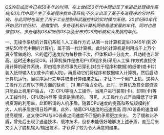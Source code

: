 _OS的形成迄今已有50多年的时间。在上世纪50年代中期出现了单道批处理操作系统;60年代中期产生了多道程序批处理系统;不久又出现了基于多道程序的分时系统，与此同时也诞生了用于工业控制和武器控制的实时操作系统。20世纪80年代开始至21世纪初， 是微型机、多处理机和计算机网络高速发展的年代，同时也是微机OS、多处理机OS和网络OS以及分布式OS的形成和大发展的年代。_

一、无操作系统的计算机系统
1.人工操作方式
从第一台计算机诞生(1945年)到20世纪50年代中期的计算机，属于第一代计算机。此时的计算机是利用成千上万个真空管做成的，它的运行速度仅为每秒数千次，但体积却十分庞大，且功耗也非常高。这时还未出现OS。计算机操作是由用户(即程序员)采用人工操 作方式直接使用计算机硬件系统，即由程序员将事先已穿孔(对应于程序和数据)的纸带(或卡片)装入纸带输入机(或卡片输入机)，再启动它们将程序和数据输入计算机，然后启动计算机运行。当程序运行完毕并取走计算结果之后，才让下一个用户上机。这种人工操作方式有以下两方面的缺点：
(1) 用户独占全机。此时，计算机及其全部资源只能由上机用户独占。
(2) CPU等待人工操作。当用户进行装带(卡)、卸带(卡)等人工操作时，CPU及内存等 资源是空闲的。
可见，人工操作方式严重降低了计算机资源的利用率，此即所谓的人机矛盾。随着CPU速度的提高和系统规模的扩大，人机矛盾变得日趋严重。此外，随着CPU速度的迅速提高 而I/O设备的速度却提高缓慢，这又使CPU与I/O设备之间速度不匹配的矛盾更加突出。 为了缓和此矛盾，曾先后出现了通道技术、缓冲技术，但都未能很好地解决上述矛盾，直至后来又引入了脱机输入/输出技术，才获得了较为令人满意的结果。